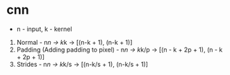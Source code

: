 # cnn

* n - input, k - kernel
1. Normal - n*n -> k*k -> [(n-k + 1), (n-k + 1)]
2. Padding (Adding padding to pixel) - n*n -> k*k/p -> [(n - k + 2p + 1), (n - k + 2p + 1)]
3. Strides - n*n -> k*k/s -> [(n-k/s + 1), (n-k/s + 1)]
